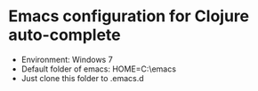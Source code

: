 # Emacs configuration for Clojure auto-complete

- Environment: Windows 7
- Default folder of emacs: HOME=C:\emacs
- Just clone this folder to .emacs.d
